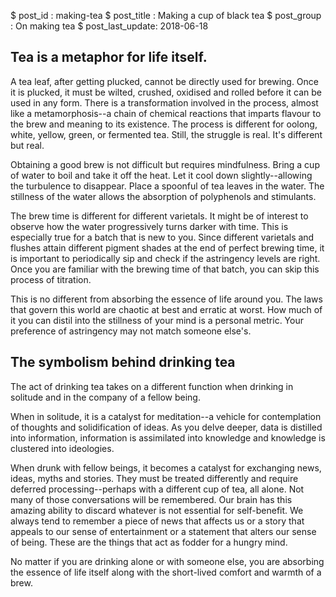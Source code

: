 $ post_id : making-tea
$ post_title : Making a cup of black tea
$ post_group : On making tea
$ post_last_update: 2018-06-18

## Tea is a metaphor for life itself.

A tea leaf, after getting plucked, cannot be directly used for brewing. Once it is plucked, it must be wilted, crushed, oxidised and rolled before it can be used in any form. There is a transformation involved in the process, almost like a metamorphosis--a chain of chemical reactions that imparts flavour to the brew and meaning to its existence. The process is different for oolong, white, yellow, green, or fermented tea. Still, the struggle is real. It's different but real.

Obtaining a good brew is not difficult but requires mindfulness. Bring a cup of water to boil and take it off the heat. Let it cool down slightly--allowing the turbulence to disappear. Place a spoonful of tea leaves in the water. The stillness of the water allows the absorption of polyphenols and stimulants.

The brew time is different for different varietals. It might be of interest to observe how the water progressively turns darker with time. This is especially true for a batch that is new to you. Since different varietals and flushes attain different pigment shades at the end of perfect brewing time, it is important to periodically sip and check if the astringency levels are right. Once you are familiar with the brewing time of that batch, you can skip this process of titration.

This is no different from absorbing the essence of life around you. The laws that govern this world are chaotic at best and erratic at worst. How much of it you can distil into the stillness of your mind is a personal metric. Your preference of astringency may not match someone else's.

## The symbolism behind drinking tea

The act of drinking tea takes on a different function when drinking in solitude and in the company of a fellow being.

When in solitude, it is a catalyst for meditation--a vehicle for contemplation of thoughts and solidification of ideas. As you delve deeper, data is distilled into information, information is assimilated into knowledge and knowledge is clustered into ideologies.

When drunk with fellow beings, it becomes a catalyst for exchanging news, ideas, myths and stories. They must be treated differently and require deferred processing--perhaps with a different cup of tea, all alone. Not many of those conversations will be remembered. Our brain has this amazing ability to discard whatever is not essential for self-benefit. We always tend to remember a piece of news that affects us or a story that appeals to our sense of entertainment or a statement that alters our sense of being. These are the things that act as fodder for a hungry mind.

No matter if you are drinking alone or with someone else, you are absorbing the essence of life itself along with the short-lived comfort and warmth of a brew.
